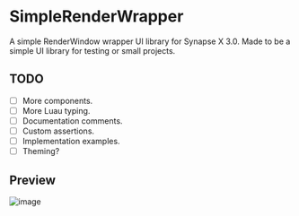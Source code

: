 # SimpleRenderWrapper

A simple RenderWindow wrapper UI library for Synapse X 3.0. Made to be a simple UI library for testing or small projects.

## TODO

 - [ ] More components.
 - [ ] More Luau typing.
 - [ ] Documentation comments.
 - [ ] Custom assertions.
 - [ ] Implementation examples.
 - [ ] Theming?
 
 ## Preview
 
 ![image](https://user-images.githubusercontent.com/56797207/208209387-69e12adc-a396-41b3-9650-9b45e6ee1978.png)
